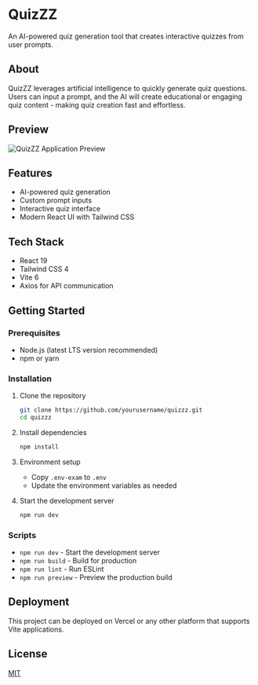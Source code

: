 # QuizZZ

An AI-powered quiz generation tool that creates interactive quizzes from user prompts.

## About

QuizZZ leverages artificial intelligence to quickly generate quiz questions. Users can input a prompt, and the AI will create educational or engaging quiz content - making quiz creation fast and effortless.

## Preview

![QuizZZ Application Preview](preview.jpeg)


## Features

- AI-powered quiz generation
- Custom prompt inputs
- Interactive quiz interface
- Modern React UI with Tailwind CSS

## Tech Stack

- React 19
- Tailwind CSS 4
- Vite 6
- Axios for API communication

## Getting Started

### Prerequisites

- Node.js (latest LTS version recommended)
- npm or yarn

### Installation

1. Clone the repository
   ```bash
   git clone https://github.com/yourusername/quizzz.git
   cd quizzz
   ```

2. Install dependencies
   ```bash
   npm install
   ```

3. Environment setup
   - Copy `.env-exam` to `.env`
   - Update the environment variables as needed

4. Start the development server
   ```bash
   npm run dev
   ```

### Scripts

- `npm run dev` - Start the development server
- `npm run build` - Build for production
- `npm run lint` - Run ESLint
- `npm run preview` - Preview the production build

## Deployment

This project can be deployed on Vercel or any other platform that supports Vite applications.

## License

[MIT](LICENSE)
